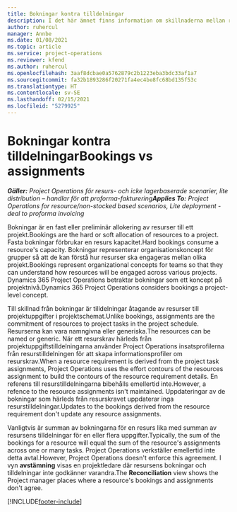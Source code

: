 ```yaml
---
title: Bokningar kontra tilldelningar
description: I det här ämnet finns information om skillnaderna mellan resursbokningar och resurstilldelningar.
author: ruhercul
manager: Annbe
ms.date: 01/08/2021
ms.topic: article
ms.service: project-operations
ms.reviewer: kfend
ms.author: ruhercul
ms.openlocfilehash: 3aaf8dcbae0a5762879c2b1223eba3bdc33af1a7
ms.sourcegitcommit: fa32b1893286f20271fa4ec4be8fc68bd135f53c
ms.translationtype: HT
ms.contentlocale: sv-SE
ms.lasthandoff: 02/15/2021
ms.locfileid: "5279925"
---
```

# <a name="bookings-vs-assignments"></a><span data-ttu-id="afecb-103">Bokningar kontra tilldelningar</span><span class="sxs-lookup"><span data-stu-id="afecb-103">Bookings vs assignments</span></span>

<span data-ttu-id="afecb-104">_**Gäller:** Project Operations för resurs- och icke lagerbaserade scenarier, lite distribution – handlar för att proforma-fakturering_</span><span class="sxs-lookup"><span data-stu-id="afecb-104">_**Applies To:** Project Operations for resource/non-stocked based scenarios, Lite deployment - deal to proforma invoicing_</span></span>

<span data-ttu-id="afecb-105">Bokningar är en fast eller preliminär allokering av resurser till ett projekt.</span><span class="sxs-lookup"><span data-stu-id="afecb-105">Bookings are the hard or soft allocation of resources to a project.</span></span> <span data-ttu-id="afecb-106">Fasta bokningar förbrukar en resurs kapacitet.</span><span class="sxs-lookup"><span data-stu-id="afecb-106">Hard bookings consume a resource's capacity.</span></span> <span data-ttu-id="afecb-107">Bokningar representerar organisationskoncept för grupper så att de kan förstå hur resurser ska engageras mellan olika projekt.</span><span class="sxs-lookup"><span data-stu-id="afecb-107">Bookings represent organizational concepts for teams so that they can understand how resources will be engaged across various projects.</span></span> <span data-ttu-id="afecb-108">Dynamics 365 Project Operations betraktar bokningar som ett koncept på projektnivå.</span><span class="sxs-lookup"><span data-stu-id="afecb-108">Dynamics 365 Project Operations considers bookings a project-level concept.</span></span> 

<span data-ttu-id="afecb-109">Till skillnad från bokningar är tilldelningar åtagande av resurser till projektuppgifter i projektschemat.</span><span class="sxs-lookup"><span data-stu-id="afecb-109">Unlike bookings, assignments are the commitment of resources to project tasks in the project schedule.</span></span> <span data-ttu-id="afecb-110">Resurserna kan vara namngivna eller generiska.</span><span class="sxs-lookup"><span data-stu-id="afecb-110">The resources can be named or generic.</span></span>  <span data-ttu-id="afecb-111">När ett resurskrav härleds från projektuppgiftstilldelningarna använder Project Operations insatsprofilerna från resurstilldelningen för att skapa informationsprofiler om resurskrav.</span><span class="sxs-lookup"><span data-stu-id="afecb-111">When a resource requirement is derived from the project task assignments, Project Operations uses the effort contours of the resources assignment to build the contours of the resource requirement details.</span></span> <span data-ttu-id="afecb-112">En referens till resurstilldelningarna bibehålls emellertid inte.</span><span class="sxs-lookup"><span data-stu-id="afecb-112">However, a refence to the resource assignments isn't maintained.</span></span> <span data-ttu-id="afecb-113">Uppdateringar av de bokningar som härleds från resurskravet uppdaterar inga resurstilldelningar.</span><span class="sxs-lookup"><span data-stu-id="afecb-113">Updates to the bookings derived from the resource requirement don't update any resource assignments.</span></span>

<span data-ttu-id="afecb-114">Vanligtvis är summan av bokningarna för en resurs lika med summan av resursens tilldelningar för en eller flera uppgifter.</span><span class="sxs-lookup"><span data-stu-id="afecb-114">Typically, the sum of the bookings for a resource will equal the sum of the resource's assignments across one or many tasks.</span></span> <span data-ttu-id="afecb-115">Project Operations verkställer emellertid inte detta avtal.</span><span class="sxs-lookup"><span data-stu-id="afecb-115">However, Project Operations doesn't enforce this agreement.</span></span> <span data-ttu-id="afecb-116">I vyn **avstämning** visas en projektledare där resursens bokningar och tilldelningar inte godkänner varandra.</span><span class="sxs-lookup"><span data-stu-id="afecb-116">The **Reconciliation** view shows the Project manager places where a resource's bookings and assignments don't agree.</span></span>




[!INCLUDE[footer-include](../includes/footer-banner.md)]